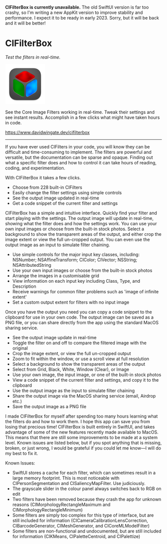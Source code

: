 **CIFilterBox is currently unavailable.** The old SwiftUI version is far too crashy, so I'm writing a new AppKit version to improve stability and performance. I expect it to be ready in early 2023. Sorry, but it will be back and it will be better!

# CIFilterBox

*Test the filters in real-time.*

![ReadingBar Icon](https://github.com/DavidWingate/CIFilterBox/raw/main/icon_128x128.png)

See the Core Image Filters working in real-time. Tweak their settings and see instant results. Accomplish in a few clicks what might have taken hours in code.

https://www.davidwingate.dev/cifilterbox

---

If you have ever used CIFilters in your code, you will know they can be difficult and time-consuming to implement. The filters are powerful and versatile, but the documentation can be sparse and opaque. Finding out what a specific filter does and how to control it can take hours of reading, coding, and experimentation.

With CIFilterBox it takes a few clicks.

- Choose from 228 built-in CIFilters
- Easily change the filter settings using simple controls
- See the output image updated in real-time
- Get a code snippet of the current filter and settings

CIFilterBox has a simple and intuitive interface. Quickly find your filter and start playing with the settings. The output image will update in real-time, showing what the filter does and how the settings work. You can use your own input images or choose from the built-in stock photos. Select a background to show the transparent areas of the output, and either crop the image extent or view the full un-cropped output. You can even use the output image as an input to simulate filter chaining.

- Use simple controls for the major input key classes, including: NSNumber; NSAffineTransform; CIColor; CIVector; NSString; NSAttributedString
- Use your own input images or choose from the built-in stock photos
- Arrange the images in a customisable grid
- View information on each input key including Class, Type, and Description
- Receive warnings for common filter problems such as 'image of infinite extent'
- Set a custom output extent for filters with no input image

Once you have the output you need you can copy a code snippet to the clipboard for use in your own code. The output image can be saved as a PNG file, or you can share directly from the app using the standard MacOS sharing service.

- See the output image update in real-time
- Toggle the filter on and off to compare the filtered image with the original
- Crop the image extent, or view the full un-cropped output
- Zoom to fit within the window, or use a scroll view at full resolution
- Select a background to show the transparent areas of the output
- Select from Grid, Black, White, Window (Clear), or Image
- Use your own image, the input image, or one of the built-in stock photos
- View a code snippet of the current filter and settings, and copy it to the clipboard
- Use the output image as the input to simulate filter chaining
- Share the output image via the MacOS sharing service (email, Airdrop etc.)
- Save the output image as a PNG file

I made CIFilterBox for myself after spending too many hours learning what the filters do and how to work them. I hope this app can save you from losing that precious time! CIFilterBox is built entirely in SwiftUI, and takes advantage of some of the new features recently made available to MacOS. This means that there are still some improvements to be made at a system level. Known issues are listed below, but if you spot anything that is missing, broken, or just wrong, I would be grateful if you could let me know—I will do my best to fix it.

Known Issues:

- SwiftUI stores a cache for each filter, which can sometimes result in a large memory footprint. This is most noticeable with CIPersonSegmentation and CISaliencyMapFilter. Use judiciously.
- The grayscale slider in the colour panel always switches back to RGB on edit
- Two filters have been removed because they crash the app for unknown reasons (CIMorphologyRectangleMaximum and CIMorphologyRectangleMinimum)
- Some filters are simply too complex for this type of interface, but are still included for information (CICameraCalibrationLensCorrection, CIBarcodeGenerator, CIMeshGenerator, and CICoreMLModelFilter)
- Some filters are non-functional and undocumented, but are still included for information (CIKMeans, CIPaletteCentroid, and CIPalettize)

